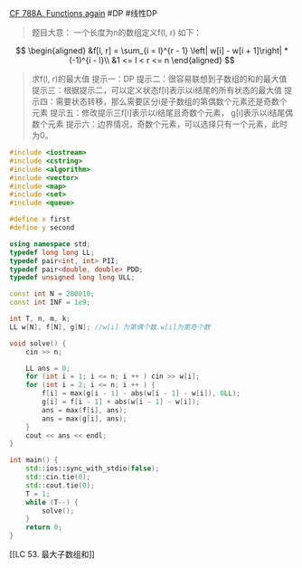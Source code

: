 [CF 788A. Functions again](https://codeforces.com/problemset/problem/788/A)
#DP #线性DP 
> 题目大意：
> 	一个长度为n的数组定义f(l, r) 如下：

$$
\begin{aligned}
&f[l, r] = \sum_{i = l}^{r - 1} \left| w[i] - w[i + 1]\right| * (-1)^{i - l}\\
&1 <= l < r <= n 
\end{aligned}
$$
>求f(l, r)的最大值 
提示一：DP
提示二：很容易联想到子数组的和的最大值
提示三：根据提示二，可以定义状态f[i]表示以i结尾的所有状态的最大值
提示四：需要状态转移，那么需要区分i是子数组的第偶数个元素还是奇数个元素
提示五：修改提示三f[i]表示以i结尾且奇数个元素， g[i]表示以i结尾偶数个元素
提示六：边界情况，奇数个元素，可以选择只有一个元素，此时为0。

~~~c++
#include <iostream>
#include <cstring>
#include <algorithm>
#include <vector>
#include <map>
#include <set>
#include <queue>

#define x first
#define y second

using namespace std;
typedef long long LL;
typedef pair<int, int> PII;
typedef pair<double, double> PDD;
typedef unsigned long long ULL;

const int N = 200010;
const int INF = 1e9;

int T, n, m, k;
LL w[N], f[N], g[N]; //w[i] 为第偶个数 w[i]为第奇个数

void solve() {
    cin >> n;

    LL ans = 0;
    for (int i = 1; i <= n; i ++ ) cin >> w[i];
    for (int i = 2; i <= n; i ++ ) {
        f[i] = max(g[i - 1] - abs(w[i - 1] - w[i]), 0LL);
        g[i] = f[i - 1] + abs(w[i - 1] - w[i]);
        ans = max(f[i], ans);
        ans = max(g[i], ans);
    }
    cout << ans << endl;
}

int main() {
    std::ios::sync_with_stdio(false);
    std::cin.tie(0);
    std::cout.tie(0);
    T = 1;
    while (T--) {
        solve();
    }
    return 0;
}
~~~
[[LC 53. 最大子数组和]]